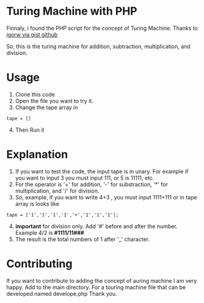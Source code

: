 # Turing Machine with PHP

Finnaly, i found the PHP script for the concept of Turing Machine. Thanks to [igorw via gist github](https://gist.github.com/igorw)

So, this is the turing machine for addition, subtraction, multiplication, and division.

# Usage
1. Clone this code
2. Open the file you want to try it.
3. Change the tape array in
```
tape = []
```
4. Then Run it

# Explanation
1. If you want to test the code, the input tape is in unary. For example if you want to input 3 you must input 111, or 5 is 11111, etc.
2. For the operator is '+' for addition, '-' for substraction, '*' for multiplication,  and '/' for division.
3. So, example, if you want to write 4+3 , you must input 1111+111 or in tape array is looks like
```
tape = ['1','1','1','1','+','1','1','1'];
```
4. **important** for division only. Add '#' before and after the number. Example 4/2 is **#1111/11###**
5. The result is the total numbers of 1 after '_' character.

# Contributing
If you want to contribute to adding the concept of auring machine I am very happy. Add to the main directory. For a touring machine file that can be developed named develope.php
Thank you.
